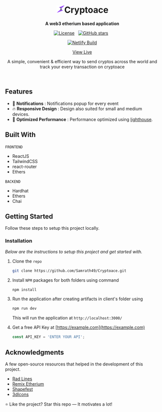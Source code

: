 <div align="center">
<h1><img width="27" height="25" src="./client/assets/images/logo.svg" alt="logo"/>Cryptoace</h2/>
<p><b>A web3 etherium based application</b></p>

[![License](https://img.shields.io/badge/License-Apache_2.0-blue.svg)](https://opensource.org/licenses/Apache-2.0)&nbsp;&nbsp;
<a href="https://github.com/Samrath49/Cryptoace"><img alt="GitHub stars" src="https://img.shields.io/github/repo-size/Samrath49/Cryptoace"></a>&nbsp;&nbsp;

<a href="https://app.netlify.com/sites/cryptoace/deploys"><img alt="Netlify Build" src="https://api.netlify.com/api/v1/badges/f27790f0-71f5-4754-97a3-c62112d67271/deploy-status"></a>

 <a href="https://cryptoace.netlify.app/">View Live</a>
<p>A simple, convenient & efficient way to send cryptos across the world and track your every transaction on cryptoace<p/><br/>
</div>

## Features

- 🔔 **Notifications** : Notifications popup for every event
- 🔥 **Responsive Design** : Design also suited for small and medium devices.
- 🤏 **Optimized Performance** :  Performance optimized using [lighthouse](https://developers.google.com/web/tools/lighthouse).

## Built With

`FRONTEND`
- ReactJS
- TailwindCSS
- react-router
- Ethers

`BACKEND`
- Hardhat
- Ethers
- Chai


<!-- GETTING STARTED -->
## Getting Started

Follow these steps to setup this project locally.

### Installation

_Below are the instructions to setup this project and get started with._

1. Clone the `repo`
   ```sh
   git clone https://github.com/Samrath49/Cryptoace.git
   ```
2. Install `NPM` packages for both folders using command
   ```sh
   npm install
   ```
3. Run the application after creating artifacts in client's folder using
   ```sh
   npm run dev
   ```
   This will run the application at `http://localhost:3000/`
   
4. Get a free API Key at [https://example.com](https://example.com)
   ```js
   const API_KEY = 'ENTER YOUR API';
   ```
<!-- ACKNOWLEDGMENTS -->
## Acknowledgments

A few open-source resources that helped in the development of this project.

* [Rad Lines](https://msurguy.github.io/rad-lines/)
* [Remix Etherium](https://remix.ethereum.org/)
* [Shapefest](https://www.shapefest.com/)
* [3dIcons](https://3dicons.co/)

:star: Like the project? Star this repo — It motivates a lot!

